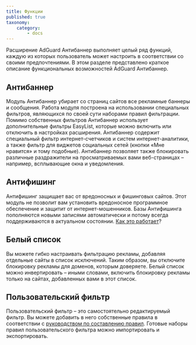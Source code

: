 ```yaml
---
title: Функции
published: true
taxonomy:
    category:
        - docs
---
```


Расширение AdGuard Антибаннер выполняет целый ряд функций, каждую из которых пользователь может настроить в соответствии со своими предпочтениями. В этом разделе представлено краткое описание функциональных возможностей AdGuard Антибаннер.

## Антибаннер

Модуль Антибаннер убирает со страниц сайтов все рекламные баннеры и сообщения. Работа модуля построена на использовании специальных фильтров, являющихся по своей сути наборами правил фильтрации. Помимо собственных фильтров Антибаннер использует дополнительные фильтры EasyList, которые можно включить или отключить в настройках расширения. Антибаннер содержит специальный фильтр интернет-счетчиков и систем интернет-аналитики, а также фильтр для виджетов социальных сетей (кнопки «Мне нравится» и тому подобные). Антибаннер позволяет также блокировать различные раздражители на просматриваемых вами веб-страницах – например, всплывающие окна и уведомления.

## Антифишинг

Антифишинг защищает вас от вредоносных  и фишинговых сайтов. Этот модуль не позволит вам установить вредоносное программное обеспечение и защитит от интернет-мошенников. Базы Антифишинга пополняются новыми записями автоматически и потому всегда поддерживаются в актуальном состоянии. [Как это работает](https://adguard.com/ru/how-malware-blocked.html)?

## Белый список

Вы можете гибко настраивать фильтрацию рекламы, добавляя отдельные сайты в список исключений. Таким образом, вы отключите блокировку рекламы для доменов, которым доверяете. Белый список можно инвертировать – иными словами, включить блокировку рекламы только на сайтах, добавленных вами в этот список.

## Пользовательский фильтр

Пользовательский фильтр – это самостоятельно редактируемый фильтр. Вы можете добавить в него собственные правила в соответствии с [руководством по составлению правил](http://kb.adguard.com/ru/general/how-to-create-your-own-ad-filters). Готовые наборы правил пользовательского фильтра можно импортировать и экспортировать. 

